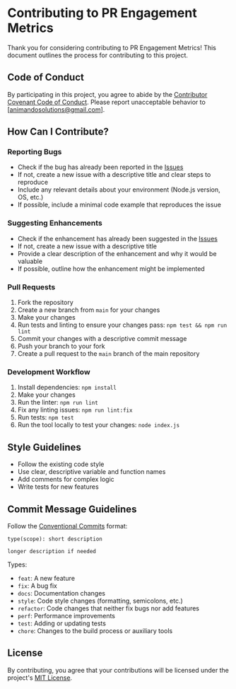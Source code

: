 # Contributing to PR Engagement Metrics

Thank you for considering contributing to PR Engagement Metrics! This document outlines the process for contributing to this project.

## Code of Conduct

By participating in this project, you agree to abide by the [Contributor Covenant Code of Conduct](https://www.contributor-covenant.org/version/2/1/code_of_conduct/). Please report unacceptable behavior to [animandosolutions@gmail.com].

## How Can I Contribute?

### Reporting Bugs

- Check if the bug has already been reported in the [Issues](https://github.com/animando/pr-engagement-metrics/issues)
- If not, create a new issue with a descriptive title and clear steps to reproduce
- Include any relevant details about your environment (Node.js version, OS, etc.)
- If possible, include a minimal code example that reproduces the issue

### Suggesting Enhancements

- Check if the enhancement has already been suggested in the [Issues](https://github.com/animando/pr-engagement-metrics/issues)
- If not, create a new issue with a descriptive title
- Provide a clear description of the enhancement and why it would be valuable
- If possible, outline how the enhancement might be implemented

### Pull Requests

1. Fork the repository
2. Create a new branch from `main` for your changes
3. Make your changes
4. Run tests and linting to ensure your changes pass: `npm test && npm run lint`
5. Commit your changes with a descriptive commit message
6. Push your branch to your fork
7. Create a pull request to the `main` branch of the main repository

### Development Workflow

1. Install dependencies: `npm install`
2. Make your changes
3. Run the linter: `npm run lint`
4. Fix any linting issues: `npm run lint:fix`
5. Run tests: `npm test`
6. Run the tool locally to test your changes: `node index.js`

## Style Guidelines

- Follow the existing code style
- Use clear, descriptive variable and function names
- Add comments for complex logic
- Write tests for new features

## Commit Message Guidelines

Follow the [Conventional Commits](https://www.conventionalcommits.org/) format:

```
type(scope): short description

longer description if needed
```

Types:
- `feat`: A new feature
- `fix`: A bug fix
- `docs`: Documentation changes
- `style`: Code style changes (formatting, semicolons, etc.)
- `refactor`: Code changes that neither fix bugs nor add features
- `perf`: Performance improvements
- `test`: Adding or updating tests
- `chore`: Changes to the build process or auxiliary tools

## License

By contributing, you agree that your contributions will be licensed under the project's [MIT License](LICENSE).
